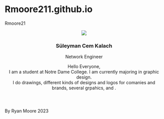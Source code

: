 # Rmoore211.github.io
 Rmoore21

<!DOCTYPE html>
<html>

<head>
    <meta charset="utf-8">
    <meta name="viewport" content="width=device-width, initial-scale=1.0, shrink-to-fit=no">
    <title>Ryan Moore</title>
    <link rel="stylesheet" href="assets/bootstrap/css/bootstrap.min.css">
    <link rel="stylesheet" href="https://fonts.googleapis.com/css?family=Montserrat:400,700">
    <link rel="stylesheet" href="https://fonts.googleapis.com/css?family=Kaushan+Script">
    <link rel="stylesheet" href="assets/fonts/fontawesome-all.min.css">
    <link rel="stylesheet" href="assets/fonts/font-awesome.min.css">
    <link rel="stylesheet" href="assets/fonts/ionicons.min.css">
    <link rel="stylesheet" href="assets/fonts/fontawesome5-overrides.min.css">
    <link rel="stylesheet" href="assets/css/Footer-Basic.css">
    <link rel="stylesheet" href="assets/css/Back-Clean.css">
</head>

<body class="text-center" id="page-top" data-bs-spy="scroll" data-bs-target="#mainNav" data-bs-offset="54">
    <div id="about">
        <header class="Back-clean">
            <div class="col-md-6 col-lg-4 m-sm-auto item"><img class="rounded-circle" src="assets/img/sirkiraz.jpg">
                <h3 class="font-monospace text-capitalize text-black-50 name">Süleyman Cem Kalach</h3>
                <p class="title">Network Engineer</p>
            </div>
            <div class="container text-center">
                <p class="lead font-monospace text-break text-capitalize text-center text-sm-center text-md-center text-lg-center text-xxl-center d-xl-flex justify-content-xl-center align-items-xl-start description" title="00oıjıoj">Hello Everyone, <br>I am a student at Notre Dame College. I am currently majoring in graphic design.<br>I do drawings, different kinds of designs and logos for comanies and brands, several grpahics, and  .<br></p>
                <div class="intro"></div>
            </div>
        </header>
    </div>
    <footer class="footer-basic"><code></code>
        <figure class="figure"></figure>
        <div class="social"><a href="https://linkedin.com/in/sirkiraz/"><i class="fab fa-linkedin"></i></a><a href="mailto:sirkalach@usa.com"><i class="fas fa-envelope"></i></a><a href="https://github.com/sirkiraz"><i class="icon ion-social-github"></i></a><a href="https://open.spotify.com/artist/6XrTOQA77k9fAUN58Jo7qL"><i class="fab fa-spotify"></i></a><a href="https://music.apple.com/tr/artist/sircherry/1531944212"><i class="fab fa-itunes-note"></i></a><a href="https://www.youtube.com/channel/UCEDJQOkBY_5OzNJSh5j9IPA"><i class="fab fa-youtube"></i></a><a href="https://twitter.com/sirkalach"><i class="icon ion-social-twitter"></i></a></div>
        <p class="copyright">By Ryan Moore<i class="fas fa-heart"></i> 2023</p>
    </footer>
    <script src="assets/bootstrap/js/bootstrap.min.js"></script>
    <script src="assets/js/agency.js"></script>
</body>

</html>
